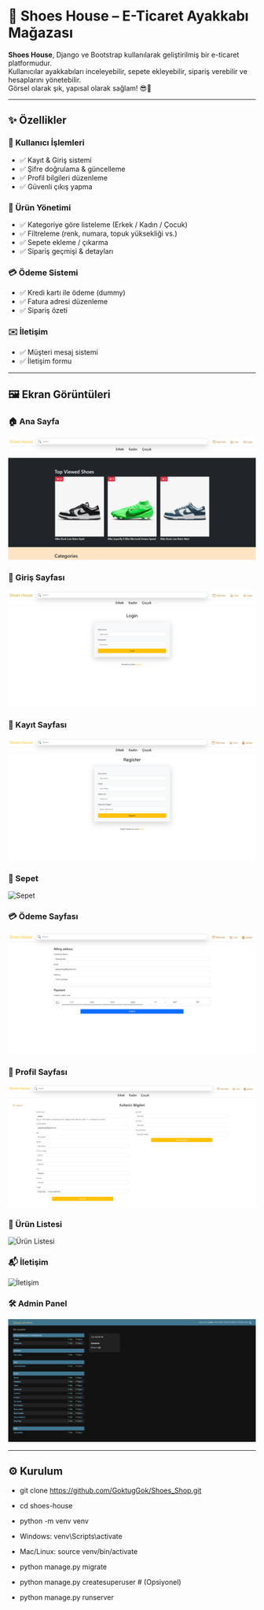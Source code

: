 # 👟 Shoes House – E-Ticaret Ayakkabı Mağazası

**Shoes House**, Django ve Bootstrap kullanılarak geliştirilmiş bir e-ticaret platformudur.  
Kullanıcılar ayakkabıları inceleyebilir, sepete ekleyebilir, sipariş verebilir ve hesaplarını yönetebilir.  
Görsel olarak şık, yapısal olarak sağlam! 😎💼

---

## ✨ Özellikler

### 👤 Kullanıcı İşlemleri
- ✅ Kayıt & Giriş sistemi
- ✅ Şifre doğrulama & güncelleme
- ✅ Profil bilgileri düzenleme
- ✅ Güvenli çıkış yapma

### 👟 Ürün Yönetimi
- ✅ Kategoriye göre listeleme (Erkek / Kadın / Çocuk)
- ✅ Filtreleme (renk, numara, topuk yüksekliği vs.)
- ✅ Sepete ekleme / çıkarma
- ✅ Sipariş geçmişi & detayları

### 💳 Ödeme Sistemi
- ✅ Kredi kartı ile ödeme (dummy)
- ✅ Fatura adresi düzenleme
- ✅ Sipariş özeti

### ✉️ İletişim
- ✅ Müşteri mesaj sistemi
- ✅ İletişim formu

---

## 🖼️ Ekran Görüntüleri

### 🏠 Ana Sayfa
![Ana Sayfa](screenshots/home.png)

### 🔐 Giriş Sayfası
![Giriş Sayfası](screenshots/login.png)

### 📝 Kayıt Sayfası
![Kayıt Sayfası](screenshots/register.png)

### 🛒 Sepet
![Sepet](screenshots/cart.png)

### 💳 Ödeme Sayfası
![Ödeme](screenshots/payment.png)

### 👤 Profil Sayfası
![Profil](screenshots/profile.png)

### 👟 Ürün Listesi
![Ürün Listesi](screenshots/products.png)

### 📬 İletişim
![İletişim](screenshots/contact.png)

### 🛠️ Admin Panel
![Admin Panel](screenshots/admin.png)


---

## ⚙️ Kurulum

- git clone https://github.com/GoktugGok/Shoes_Shop.git

- cd shoes-house

- python -m venv venv

- Windows: venv\Scripts\activate

- Mac/Linux: source venv/bin/activate


- python manage.py migrate

- python manage.py createsuperuser  # (Opsiyonel)

- python manage.py runserver




